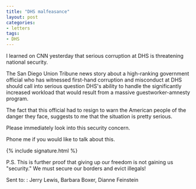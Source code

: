 ```yaml
---
title: "DHS malfeasance"
layout: post
categories:
- letters
tags:
- DHS
---
```


I learned on CNN yesterday that serious corruption at DHS is threatening national security.

The San Diego Union Tribune news story about a high-ranking government official who has witnessed first-hand corruption and misconduct at DHS should call into serious question DHS's ability to handle the significantly increased workload that would result from a massive guestworker-amnesty program.

The fact that this official had to resign to warn the American people of the danger they face, suggests to me that the situation is pretty serious.

Please immediately look into this security concern.

Phone me if you would like to talk about this.

{% include signature.html %}

P.S. This is further proof that giving up our freedom is not gaining us "security." We must secure our borders and evict illegals!

Sent to:
: Jerry Lewis, Barbara Boxer, Dianne Feinstein
